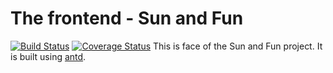 # The frontend - Sun and Fun
[![Build Status](https://travis-ci.com/abishekk/sun_and_fun.svg?branch=master)](https://travis-ci.com/abishekk/sun_and_fun) [![Coverage Status](https://coveralls.io/repos/github/abishekk/sun_and_fun/badge.svg?branch=master)](https://coveralls.io/github/abishekk/sun_and_fun?branch=master)
This is face of the Sun and Fun project. It is built using [antd](https://ant.design).
